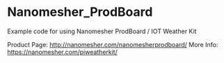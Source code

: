 # Nanomesher_ProdBoard

Example code for using Nanomesher ProdBoard / IOT Weather Kit

Product Page: http://nanomesher.com/nanomesherprodboard/
More Info: https://nanomesher.com/piweatherkit/

